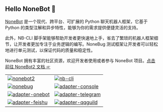 ## Hello NoneBot 👋

[NoneBot](https://nonebot.dev/) 是一个现代、跨平台、可扩展的 Python 聊天机器人框架，它基于 Python 的类型注解和异步特性，能够为你的需求提供便捷灵活的支持。

此外，NB-CLI 脚手架能够帮助开发者更快速地上手，省去了繁琐的机器人框架细节，让开发者更加专注于业务逻辑的编写。NoneBug 测试框架让开发者可以轻松地进行单元测试，以保证代码的质量和稳定性。

NoneBot 拥有丰富的社区资源，欢迎开发者使用或者参与 NoneBot 项目。[点击前往 NoneBot2 文档 ☞](https://v2.nonebot.dev)
<table>
  <tr>
    <td>
      <a href="https://github.com/nonebot/nonebot2">
        <picture>
          <source media="(prefers-color-scheme: dark)" srcset="https://socialify.git.ci/nonebot/nonebot2/image?description=1&descriptionEditable=%E8%B7%A8%E5%B9%B3%E5%8F%B0%20Python%20%E5%BC%82%E6%AD%A5%E8%81%8A%E5%A4%A9%E6%9C%BA%E5%99%A8%E4%BA%BA%E6%A1%86%E6%9E%B6&logo=https%3A%2F%2Fv2.nonebot.dev%2Flogo.png&name=1&owner=1&pattern=Solid&stargazers=1&theme=Dark">
          <img src="https://socialify.git.ci/nonebot/nonebot2/image?description=1&descriptionEditable=%E8%B7%A8%E5%B9%B3%E5%8F%B0%20Python%20%E5%BC%82%E6%AD%A5%E8%81%8A%E5%A4%A9%E6%9C%BA%E5%99%A8%E4%BA%BA%E6%A1%86%E6%9E%B6&logo=https%3A%2F%2Fv2.nonebot.dev%2Flogo.png&name=1&owner=1&pattern=Solid&stargazers=1&theme=Light" alt="nonebot2" />
        </picture>
      </a>
    </td>
    <td>
      <a href="https://github.com/nonebot/nb-cli">
        <picture>
          <source media="(prefers-color-scheme: dark)" srcset="https://socialify.git.ci/nonebot/nb-cli/image?description=1&descriptionEditable=NoneBot2%20%E8%84%9A%E6%89%8B%E6%9E%B6&logo=https%3A%2F%2Fcli.nonebot.dev%2Flogo.png&owner=1&pattern=Solid&stargazers=1&theme=Dark">
          <img src="https://socialify.git.ci/nonebot/nb-cli/image?description=1&descriptionEditable=NoneBot2%20%E8%84%9A%E6%89%8B%E6%9E%B6&logo=https%3A%2F%2Fcli.nonebot.dev%2Flogo.png&owner=1&pattern=Solid&stargazers=1&theme=Light" alt="nb-cli" />
        </picture>
      </a>
    </td>
  </tr>
  <tr>
    <td>
      <a href="https://github.com/nonebot/nonebug">
        <picture>
          <source media="(prefers-color-scheme: dark)" srcset="https://socialify.git.ci/nonebot/nonebug/image?description=1&descriptionEditable=NoneBot2%20%E6%B5%8B%E8%AF%95%E6%A1%86%E6%9E%B6&logo=https%3A%2F%2Fgithub.com%2Fnonebot%2Fnonebug%2Fraw%2Fmaster%2Fassets%2Flogo.png&owner=1&pattern=Solid&stargazers=1&theme=Dark">
          <img src="https://socialify.git.ci/nonebot/nonebug/image?description=1&descriptionEditable=NoneBot2%20%E6%B5%8B%E8%AF%95%E6%A1%86%E6%9E%B6&logo=https%3A%2F%2Fgithub.com%2Fnonebot%2Fnonebug%2Fraw%2Fmaster%2Fassets%2Flogo.png&owner=1&pattern=Solid&stargazers=1&theme=Light" alt="nonebug" />
        </picture>
      </a>
    </td>
    <td>
      <a href="https://github.com/nonebot/adapter-console">
        <picture>
          <source media="(prefers-color-scheme: dark)" srcset="https://socialify.git.ci/nonebot/adapter-console/image?description=1&descriptionEditable=NoneBot2%20%E7%BB%88%E7%AB%AF%E9%80%82%E9%85%8D%E5%99%A8&logo=https%3A%2F%2Fgithub.com%2Fnonebot%2Fadapter-console%2Fraw%2Fmaster%2Fassets%2Flogo.png&owner=1&pattern=Solid&stargazers=1&theme=Dark">
          <img src="https://socialify.git.ci/nonebot/adapter-console/image?description=1&descriptionEditable=NoneBot2%20%E7%BB%88%E7%AB%AF%E9%80%82%E9%85%8D%E5%99%A8&logo=https%3A%2F%2Fgithub.com%2Fnonebot%2Fadapter-console%2Fraw%2Fmaster%2Fassets%2Flogo.png&owner=1&pattern=Solid&stargazers=1&theme=Light" alt="adapter-console" />
        </picture>
      </a>
    </td>
  </tr>
  <tr>
    <td>
      <a href="https://github.com/nonebot/adapter-onebot">
        <picture>
          <source media="(prefers-color-scheme: dark)" srcset="https://socialify.git.ci/nonebot/adapter-onebot/image?description=1&descriptionEditable=NoneBot2%20OneBot%20%E9%80%82%E9%85%8D%E5%99%A8&logo=https%3A%2F%2Fonebot.adapters.nonebot.dev%2Flogo-dark.png&name=1&owner=1&pattern=Solid&stargazers=1&theme=Dark">
          <img src="https://socialify.git.ci/nonebot/adapter-onebot/image?description=1&descriptionEditable=NoneBot2%20OneBot%20%E9%80%82%E9%85%8D%E5%99%A8&logo=https%3A%2F%2Fonebot.adapters.nonebot.dev%2Flogo.png&name=1&owner=1&pattern=Solid&stargazers=1&theme=Light" alt="adapter-onebot" />
        </picture>
      </a>
    </td>
    <td>
      <a href="https://github.com/nonebot/adapter-telegram">
        <picture>
          <source media="(prefers-color-scheme: dark)" srcset="https://socialify.git.ci/nonebot/adapter-telegram/image?description=1&descriptionEditable=NoneBot2%20Telegram%E9%80%82%E9%85%8D%E5%99%A8&logo=https%3A%2F%2Fgithub.com%2Fnonebot%2Fadapter-telegram%2Fraw%2Fbeta%2Fdocs%2Flogo.png&name=1&owner=1&pattern=Solid&stargazers=1&theme=Dark">
          <img src="https://socialify.git.ci/nonebot/adapter-telegram/image?description=1&descriptionEditable=NoneBot2%20Telegram%E9%80%82%E9%85%8D%E5%99%A8&logo=https%3A%2F%2Fgithub.com%2Fnonebot%2Fadapter-telegram%2Fraw%2Fbeta%2Fdocs%2Flogo.png&name=1&owner=1&pattern=Solid&stargazers=1&theme=Light" alt="adapter-telegram" />
        </picture>
      </a>
    </td>
  </tr>
  <tr>
    <td>
      <a href="https://github.com/nonebot/adapter-feishu">
        <picture>
          <source media="(prefers-color-scheme: dark)" srcset="https://socialify.git.ci/nonebot/adapter-feishu/image?description=1&descriptionEditable=NoneBot2%20%E9%A3%9E%E4%B9%A6%E9%80%82%E9%85%8D%E5%99%A8&logo=https%3A%2F%2Ffeishu.adapters.nonebot.dev%2Flogo.png&name=1&owner=1&pattern=Solid&stargazers=1&theme=Dark">
          <img src="https://socialify.git.ci/nonebot/adapter-feishu/image?description=1&descriptionEditable=NoneBot2%20%E9%A3%9E%E4%B9%A6%E9%80%82%E9%85%8D%E5%99%A8&logo=https%3A%2F%2Ffeishu.adapters.nonebot.dev%2Flogo.png&name=1&owner=1&pattern=Solid&stargazers=1&theme=Light" alt="adapter-feishu" />
        </picture>
      </a>
    </td>
    <td>
      <a href="https://github.com/nonebot/adapter-qqguild">
        <picture>
          <source media="(prefers-color-scheme: dark)" srcset="https://socialify.git.ci/nonebot/adapter-qqguild/image?logo=https%3A%2F%2Fgithub.com%2Fnonebot%2Fadapter-qqguild%2Fraw%2Fmaster%2Fassets%2Flogo.png&owner=1&pattern=Solid&stargazers=1&theme=Dark">
          <img src="https://socialify.git.ci/nonebot/adapter-qqguild/image?logo=https%3A%2F%2Fgithub.com%2Fnonebot%2Fadapter-qqguild%2Fraw%2Fmaster%2Fassets%2Flogo.png&owner=1&pattern=Solid&stargazers=1&theme=Light" alt="adapter-qqguild" />
        </picture>
      </a>
    </td>
  </tr>
</table>
